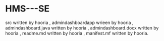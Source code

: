 # HMS---SE



src written by hooria ,
admindashboardapp wrieen by hooria ,
admindashboard.java written by hooria ,
admindashboard.docx written by hooria ,
readme.md written by hooria ,
manifest.mf written by hooria.

